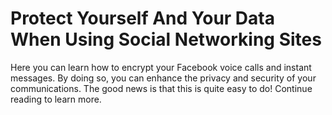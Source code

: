 # Protect Yourself And Your Data When Using Social Networking Sites

Here you can learn how to encrypt your Facebook voice calls and instant messages. By doing so, you can enhance the privacy and security of your communications. The good news is that this is quite easy to do! Continue reading to learn more.  

# 